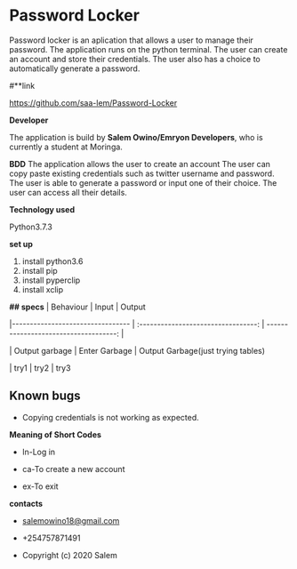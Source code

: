 # Password Locker

Password locker is an aplication that allows a user to manage their password. The application runs on the python terminal. The user can create an
account and store their credentials. The user also has a choice to automatically generate a  password.

#**link

https://github.com/saa-lem/Password-Locker

**Developer**

The application is build by **Salem Owino/Emryon Developers**, who is currently a student at Moringa.

**BDD**
The application allows the user to create an account
The user can copy paste existing credentials such as twitter username and password.
The user is able to generate a password or input one of their choice.
The user can access all their details.

**Technology used**

Python3.7.3

**set up**

1. install python3.6
1. install pip
1. install pyperclip
1. install xclip


**##  specs**
|   Behaviour                        |  Input                                 |  Output

|---------------------------------   |   :---------------------------------:  |   ------------------------------------:   |


| Output garbage                     |    Enter Garbage                       | Output Garbage(just trying tables)  

| try1                               |    try2                                |  try3


## Known bugs 

* Copying credentials is not working as expected.

**Meaning of Short Codes**
* ln-Log in

* ca-To create a new account
* ex-To exit

**contacts**

* salemowino18@gmail.com

* +254757871491

* Copyright (c) 2020 Salem
